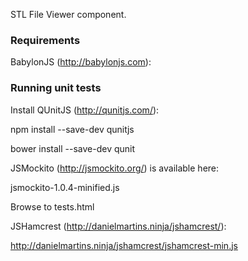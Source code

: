 STL File Viewer component.

### Requirements

BabylonJS (http://babylonjs.com):

<script src="http://www.babylonjs.com/hand.minified-1.2.js"></script>

<script src="http://www.babylonjs.com/cannon.js"></script>

<script src="http://www.babylonjs.com/oimo.js"></script>

<script src="http://www.babylonjs.com/babylon.js"></script>

### Running unit tests

Install QUnitJS (http://qunitjs.com/):

npm install --save-dev qunitjs

bower install --save-dev qunit

JSMockito (http://jsmockito.org/) is available here:

jsmockito-1.0.4-minified.js

Browse to tests.html

JSHamcrest (http://danielmartins.ninja/jshamcrest/):

http://danielmartins.ninja/jshamcrest/jshamcrest-min.js